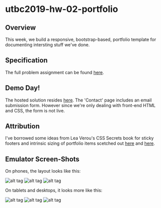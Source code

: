 # utbc2019-hw-02-portfolio

## Overview

This week, we build a responsive, bootstrap-based, portfolio template for documenting
intersting stuff we've done.

## Specification

The full problem assignment can be found [here](https://github.com/the-Coding-Boot-Camp-at-UT/UTAUS201902FSF5/blob/master/02-css-bootstrap/02-Homework/Instructions/homework-instructions.md).

## Demo Day!

The hosted solution resides [here](https://zenglenn42.github.io/utbc2019-hw-02-portfolio).
The 'Contact' page includes an email submission form.  However since we're only dealing with front-end HTML and CSS, the form is not live.

## Attribution

I've borrowed some ideas from Lea Verou's CSS Secrets book for sticky footers and intrinsic sizing of portfolio items scetched out [here](http://dabblet.com/gist/410e43c60863a8dba193) and [here](http://dabblet.com/gist/82eb1575806f6eff9c37).

## Emulator Screen-Shots

On phones, the layout looks like this:

![alt tag](assets/phone-about.png)
![alt tag](assets/phone-portfolio.png)
![alt tag](assets/phone-contact.png)

On tablets and desktops, it looks more like this:

![alt tag](assets/tablet-about.png)
![alt tag](assets/tablet-portfolio.png)
![alt tag](assets/tablet-contact.png)
